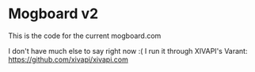 # Mogboard v2

This is the code for the current mogboard.com

I don't have much else to say right now :( I run it through XIVAPI's Varant: https://github.com/xivapi/xivapi.com
